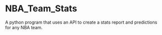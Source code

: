 # NBA_Team_Stats
A python program that uses an API to create a stats report and predictions for any NBA team.

